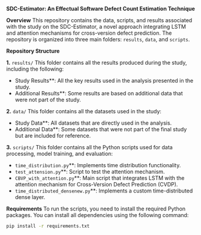 **SDC-Estimator: An Effectual Software Defect Count Estimation Technique**

**Overview**
This repository contains the data, scripts, and results associated with the study on the SDC-Estimator, a novel approach integrating LSTM and attention mechanisms for cross-version defect prediction. The repository is organized into three main folders: `results`, `data`, and `scripts`.

**Repository Structure**

**1.** `results/`
This folder contains all the results produced during the study, including the following:
- Study Results**: All the key results used in the analysis presented in the study.
- Additional Results**: Some results are based on additional data that were not part of the study.

**2.** `data/`
This folder contains all the datasets used in the study:
- Study Data**: All datasets that are directly used in the analysis.
- Additional Data**: Some datasets that were not part of the final study but are included for reference.

**3.** `scripts/`
This folder contains all the Python scripts used for data processing, model training, and evaluation:
- `time_distribution.py`**: Implements time distribution functionality.
- `test_attension.py`**: Script to test the attention mechanism.
- `CBVP_with_attention.py`**: Main script that integrates LSTM with the attention mechanism for Cross-Version Defect Prediction (CVDP).
- `time_distributed_densenew.py`**: Implements a custom time-distributed dense layer.

**Requirements**
To run the scripts, you need to install the required Python packages. You can install all dependencies using the following command:

```bash
pip install -r requirements.txt

